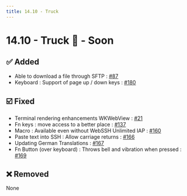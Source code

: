 ```yaml
---
title: 14.10 - Truck
---
```

# 14.10 - Truck :truck: - Soon

## :white_check_mark: Added
* Able to download a file through SFTP : [#87](https://github.com/isontheline/pro.webssh.net/issues/87)
* Keyboard : Support of page up / down keys : [#180](https://github.com/isontheline/pro.webssh.net/issues/180)

## :ballot_box_with_check: Fixed
* Terminal rendering enhancements WKWebView : [#21](https://github.com/isontheline/pro.webssh.net/issues/21)
* Fn keys : move access to a better place : [#137](https://github.com/isontheline/pro.webssh.net/issues/137)
* Macro : Available even without WebSSH Unlimited IAP : [#160](https://github.com/isontheline/pro.webssh.net/issues/160)
* Paste text into SSH : Allow carriage returns : [#166](https://github.com/isontheline/pro.webssh.net/issues/166)
* Updating German Translations : [#167](https://github.com/isontheline/pro.webssh.net/issues/167)
* Fn Button (over keyboard) : Throws bell and vibration when pressed : [#169](https://github.com/isontheline/pro.webssh.net/issues/169)

## :x: Removed
None